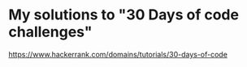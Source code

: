 # My solutions to "30 Days of code challenges"

https://www.hackerrank.com/domains/tutorials/30-days-of-code